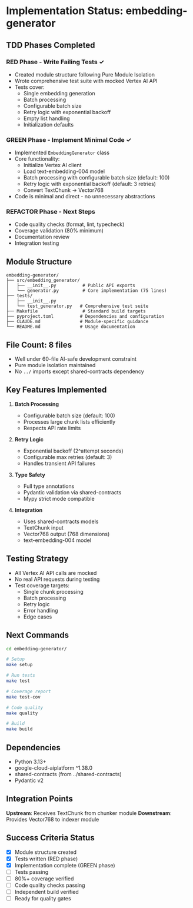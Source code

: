 # Implementation Status: embedding-generator

## TDD Phases Completed

### RED Phase - Write Failing Tests ✓
- Created module structure following Pure Module Isolation
- Wrote comprehensive test suite with mocked Vertex AI API
- Tests cover:
  - Single embedding generation
  - Batch processing
  - Configurable batch size
  - Retry logic with exponential backoff
  - Empty list handling
  - Initialization defaults

### GREEN Phase - Implement Minimal Code ✓
- Implemented `EmbeddingGenerator` class
- Core functionality:
  - Initialize Vertex AI client
  - Load text-embedding-004 model
  - Batch processing with configurable batch size (default: 100)
  - Retry logic with exponential backoff (default: 3 retries)
  - Convert TextChunk → Vector768
- Code is minimal and direct - no unnecessary abstractions

### REFACTOR Phase - Next Steps
- Code quality checks (format, lint, typecheck)
- Coverage validation (80% minimum)
- Documentation review
- Integration testing

## Module Structure

```
embedding-generator/
├── src/embedding_generator/
│   ├── __init__.py          # Public API exports
│   └── generator.py         # Core implementation (75 lines)
├── tests/
│   ├── __init__.py
│   └── test_generator.py   # Comprehensive test suite
├── Makefile                 # Standard build targets
├── pyproject.toml          # Dependencies and configuration
├── CLAUDE.md               # Module-specific guidance
└── README.md               # Usage documentation
```

## File Count: 8 files
- Well under 60-file AI-safe development constraint
- Pure module isolation maintained
- No `../` imports except shared-contracts dependency

## Key Features Implemented

1. **Batch Processing**
   - Configurable batch size (default: 100)
   - Processes large chunk lists efficiently
   - Respects API rate limits

2. **Retry Logic**
   - Exponential backoff (2^attempt seconds)
   - Configurable max retries (default: 3)
   - Handles transient API failures

3. **Type Safety**
   - Full type annotations
   - Pydantic validation via shared-contracts
   - Mypy strict mode compatible

4. **Integration**
   - Uses shared-contracts models
   - TextChunk input
   - Vector768 output (768 dimensions)
   - text-embedding-004 model

## Testing Strategy

- All Vertex AI API calls are mocked
- No real API requests during testing
- Test coverage targets:
  - Single chunk processing
  - Batch processing
  - Retry logic
  - Error handling
  - Edge cases

## Next Commands

```bash
cd embedding-generator/

# Setup
make setup

# Run tests
make test

# Coverage report
make test-cov

# Code quality
make quality

# Build
make build
```

## Dependencies

- Python 3.13+
- google-cloud-aiplatform ^1.38.0
- shared-contracts (from ../shared-contracts)
- Pydantic v2

## Integration Points

**Upstream**: Receives TextChunk from chunker module
**Downstream**: Provides Vector768 to indexer module

## Success Criteria Status

- [x] Module structure created
- [x] Tests written (RED phase)
- [x] Implementation complete (GREEN phase)
- [ ] Tests passing
- [ ] 80%+ coverage verified
- [ ] Code quality checks passing
- [ ] Independent build verified
- [ ] Ready for quality gates
